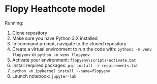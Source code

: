 # Flopy Heathcote model

Running:
1. Clone repository
2. Make sure you have Python 3.X installed
3. In command prompt, navigate to the cloned repository
4. Create a virtual environment to run the code with: `python3 -m venv flopyenv` or `python -m venv flopyenv` 
5. Activate your environment: `flopyenv\scripts\activate.bat` 
6. Install required packages: `pip install -r requirements.txt`
7. `python -m ipykernel install --name=flopyenv`
8. Launch notebook: `jupyter-lab`

